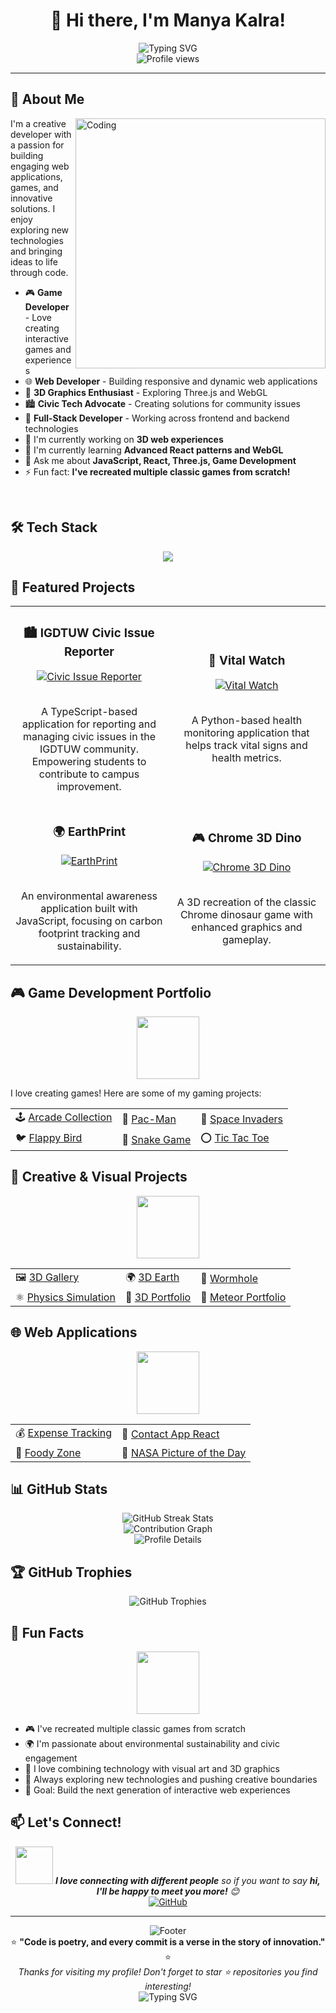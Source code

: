 # <div align="center">👋 Hi there, I'm Manya Kalra!</div>

<div align="center">
  <img src="https://readme-typing-svg.herokuapp.com?font=Fira+Code&pause=1000&color=F75C7E&center=true&vCenter=true&width=435&lines=Welcome+to+my+GitHub+profile!;I'm+a+passionate+developer;Building+interactive+experiences;Creating+games+and+web+apps;Always+exploring+new+tech!" alt="Typing SVG" />
</div>

<div align="center">
  <img src="https://komarev.com/ghpvc/?username=manyakalra05&label=Profile%20views&color=0e75b6&style=flat" alt="Profile views" />
</div>

---

## 🚀 About Me

<img align="right" alt="Coding" width="400" src="https://raw.githubusercontent.com/abhisheknaiidu/abhisheknaiidu/master/code.gif">

I'm a creative developer with a passion for building engaging web applications, games, and innovative solutions. I enjoy exploring new technologies and bringing ideas to life through code.

- 🎮 **Game Developer** - Love creating interactive games and experiences
- 🌐 **Web Developer** - Building responsive and dynamic web applications
- 🎨 **3D Graphics Enthusiast** - Exploring Three.js and WebGL
- 🏙️ **Civic Tech Advocate** - Creating solutions for community issues
- 📱 **Full-Stack Developer** - Working across frontend and backend technologies
- 🔭 I'm currently working on **3D web experiences**
- 🌱 I'm currently learning **Advanced React patterns and WebGL**
- 💬 Ask me about **JavaScript, React, Three.js, Game Development**
- ⚡ Fun fact: **I've recreated multiple classic games from scratch!**

<br clear="both">

## 🛠️ Tech Stack

<div align="center">
  <img src="https://skillicons.dev/icons?i=js,ts,python,java,html,css,react,nodejs,threejs,git,github,vscode&perline=6" />
</div>


## 🎯 Featured Projects

<div align="center">
  <table>
    <tr>
      <td width="50%">
        <h3 align="center">🏙️ IGDTUW Civic Issue Reporter</h3>
        <div align="center">
          <a href="https://github.com/manyakalra05/igdtuw-civic-issue-reporter" target="_blank">
            <img src="https://github-readme-stats.vercel.app/api/pin/?username=manyakalra05&repo=igdtuw-civic-issue-reporter&theme=radical" alt="Civic Issue Reporter" />
          </a>
          <br>
          <br>
          <p>A TypeScript-based application for reporting and managing civic issues in the IGDTUW community. Empowering students to contribute to campus improvement.</p>
        </div>
      </td>
      <td width="50%">
        <h3 align="center">💚 Vital Watch</h3>
        <div align="center">
          <a href="https://github.com/manyakalra05/vital-watch" target="_blank">
            <img src="https://github-readme-stats.vercel.app/api/pin/?username=manyakalra05&repo=vital-watch&theme=radical" alt="Vital Watch" />
          </a>
          <br>
          <br>
          <p>A Python-based health monitoring application that helps track vital signs and health metrics.</p>
        </div>
      </td>
    </tr>
    <tr>
      <td width="50%">
        <h3 align="center">🌍 EarthPrint</h3>
        <div align="center">
          <a href="https://github.com/manyakalra05/earthprint" target="_blank">
            <img src="https://github-readme-stats.vercel.app/api/pin/?username=manyakalra05&repo=earthprint&theme=radical" alt="EarthPrint" />
          </a>
          <br>
          <br>
          <p>An environmental awareness application built with JavaScript, focusing on carbon footprint tracking and sustainability.</p>
        </div>
      </td>
      <td width="50%">
        <h3 align="center">🎮 Chrome 3D Dino</h3>
        <div align="center">
          <a href="https://github.com/manyakalra05/chrome-3d-dino" target="_blank">
            <img src="https://github-readme-stats.vercel.app/api/pin/?username=manyakalra05&repo=chrome-3d-dino&theme=radical" alt="Chrome 3D Dino" />
          </a>
          <br>
          <br>
          <p>A 3D recreation of the classic Chrome dinosaur game with enhanced graphics and gameplay.</p>
        </div>
      </td>
    </tr>
  </table>
</div>

## 🎮 Game Development Portfolio

<div align="center">
  <img src="https://media.giphy.com/media/3oKIPnAiaMCws8nOsE/giphy.gif" width="100">
</div>

I love creating games! Here are some of my gaming projects:

<div align="center">
  <table>
    <tr>
      <td>🕹️ <a href="https://github.com/manyakalra05/arcade">Arcade Collection</a></td>
      <td>👻 <a href="https://github.com/manyakalra05/pacman">Pac-Man</a></td>
      <td>🚀 <a href="https://github.com/manyakalra05/space-invaders">Space Invaders</a></td>
    </tr>
    <tr>
      <td>🐦 <a href="https://github.com/manyakalra05/flappybird">Flappy Bird</a></td>
      <td>🐍 <a href="https://github.com/manyakalra05/snakegame">Snake Game</a></td>
      <td>⭕ <a href="https://github.com/manyakalra05/tictactoe">Tic Tac Toe</a></td>
    </tr>
  </table>
</div>

## 🎨 Creative & Visual Projects

<div align="center">
  <img src="https://media.giphy.com/media/3oKIPEqDGUULpEU0aQ/giphy.gif" width="100">
</div>

<div align="center">
  <table>
    <tr>
      <td>🖼️ <a href="https://github.com/manyakalra05/3Dgallery">3D Gallery</a></td>
      <td>🌍 <a href="https://github.com/manyakalra05/3dEarth">3D Earth</a></td>
      <td>🌌 <a href="https://github.com/manyakalra05/wormhole">Wormhole</a></td>
    </tr>
    <tr>
      <td>⚛️ <a href="https://github.com/manyakalra05/physics">Physics Simulation</a></td>
      <td>🌟 <a href="https://github.com/manyakalra05/3Dportfolio">3D Portfolio</a></td>
      <td>🎨 <a href="https://github.com/manyakalra05/MeteorPortfolio-main">Meteor Portfolio</a></td>
    </tr>
  </table>
</div>

## 🌐 Web Applications

<div align="center">
  <img src="https://media.giphy.com/media/L1R1tvI9svkIWwpVYr/giphy.gif" width="100">
</div>

<div align="center">
  <table>
    <tr>
      <td>💰 <a href="https://github.com/manyakalra05/expense-tracking">Expense Tracking</a></td>
      <td>📱 <a href="https://github.com/manyakalra05/contactapp-react">Contact App React</a></td>
    </tr>
    <tr>
      <td>🍕 <a href="https://github.com/manyakalra05/foodyzone">Foody Zone</a></td>
      <td>🚀 <a href="https://github.com/manyakalra05/nasa-picoftheday">NASA Picture of the Day</a></td>
    </tr>
  </table>
</div>

## 📊 GitHub Stats

<div align="center">
  <img src="https://github-readme-streak-stats.herokuapp.com/?user=manyakalra05&theme=radical&hide_border=true" alt="GitHub Streak Stats" />
</div>

<div align="center">
  <img src="https://github-readme-activity-graph.vercel.app/graph?username=manyakalra05&theme=redical&hide_border=true&area=true" alt="Contribution Graph" />
</div>

<div align="center">
  <img src="https://github-profile-summary-cards.vercel.app/api/cards/profile-details?username=manyakalra05&theme=radical" alt="Profile Details" />
</div>


## 🏆 GitHub Trophies

<div align="center">
  <img src="https://github-profile-trophy.vercel.app/?username=manyakalra05&theme=radical&no-frame=false&no-bg=true&margin-w=4" alt="GitHub Trophies" />
</div>

## 🌟 Fun Facts

<div align="center">
  <img src="https://media.giphy.com/media/WUlplcMpOCEmTGBtBW/giphy.gif" width="100">
</div>

- 🎮 I've recreated multiple classic games from scratch
- 🌍 I'm passionate about environmental sustainability and civic engagement
- 🎨 I love combining technology with visual art and 3D graphics
- 🚀 Always exploring new technologies and pushing creative boundaries
- 🎯 Goal: Build the next generation of interactive web experiences

## 📫 Let's Connect!

<div align="center">
  <img src="https://media.giphy.com/media/LnQjpWaON8nhr21vNW/giphy.gif" width="60"> <em><b>I love connecting with different people</b> so if you want to say <b>hi, I'll be happy to meet you more!</b> 😊</em>
</div>

<div align="center">
  <a href="https://github.com/manyakalra05">
    <img src="https://img.shields.io/badge/GitHub-100000?style=for-the-badge&logo=github&logoColor=white" alt="GitHub" />
  </a>
</div>

---

<div align="center">
  <img src="https://capsule-render.vercel.app/api?type=waving&color=gradient&height=100&section=footer" alt="Footer" />
</div>

<div align="center">
  ⭐ <b>"Code is poetry, and every commit is a verse in the story of innovation."</b> ⭐
</div>

<div align="center">
  <i>Thanks for visiting my profile! Don't forget to star ⭐ repositories you find interesting!</i>
</div>

<div align="center">
  <img src="https://readme-typing-svg.herokuapp.com?font=Fira+Code&pause=1000&color=F75C7E&center=true&vCenter=true&width=435&lines=Happy+Coding!+%F0%9F%9A%80;Thanks+for+visiting!+%E2%9C%A8;Let's+build+something+amazing!+%F0%9F%92%BB" alt="Typing SVG" />
</div>

<!-- 2024-12-06T05:55:29+05:30 -->
<!-- 2024-12-23T11:13:32+05:30 -->
<!-- 2024-12-27T07:32:32+05:30 -->
<!-- 2024-12-28T00:48:33+05:30 -->
<!-- 2025-01-28T03:59:39+05:30 -->
<!-- 2025-02-05T08:32:40+05:30 -->
<!-- 2025-02-07T22:10:41+05:30 -->
<!-- 2025-02-26T21:45:43+05:30 -->
<!-- 2025-03-09T05:39:44+05:30 -->
<!-- 2025-03-14T23:48:45+05:30 -->
<!-- 2025-03-13T10:08:46+05:30 -->
<!-- 2025-03-19T22:51:46+05:30 -->
<!-- 2025-03-20T08:46:46+05:30 -->
<!-- 2025-03-23T09:15:47+05:30 -->
<!-- 2025-03-21T09:53:48+05:30 -->
<!-- 2025-03-29T05:20:49+05:30 -->
<!-- 2025-04-19T06:31:54+05:30 -->
<!-- 2025-04-25T09:36:55+05:30 -->
<!-- 2025-05-18T07:51:03+05:30 -->
<!-- 2025-05-18T10:55:03+05:30 -->
<!-- 2025-05-21T07:04:04+05:30 -->
<!-- 2025-05-29T02:22:07+05:30 -->
<!-- 2025-07-25T21:57:16+05:30 -->
<!-- 2025-08-03T10:08:17+05:30 -->
<!-- 2025-07-31T23:08:17+05:30 -->
<!-- 2025-08-17T10:29:19+05:30 -->
<!-- 2025-09-08T09:08:22+05:30 -->
<!-- 2025-09-05T07:42:23+05:30 -->
<!-- 2025-09-09T11:00:23+05:30 -->
<!-- 2025-09-30T02:46:24+05:30 -->
<!-- 2025-10-18T22:28:26+05:30 -->
<!-- 2025-10-19T04:22:26+05:30 -->
<!-- 2025-10-26T02:15:26+05:30 -->
<!-- 2025-11-03T00:43:27+05:30 -->
<!-- Update 2024-11-03T06:49:47+05:30 -->
<!-- Update 2024-11-03T16:20:47+05:30 -->
<!-- Update 2024-11-03T09:44:47+05:30 -->
<!-- Update 2024-11-04T14:28:59+05:30 -->
<!-- Update 2024-11-14T18:42:12+05:30 -->
<!-- Update 2024-11-30T15:45:18+05:30 -->
<!-- Update 2024-12-04T13:21:19+05:30 -->
<!-- Update 2024-12-12T19:35:20+05:30 -->
<!-- Update 2024-12-13T10:13:21+05:30 -->
<!-- Update 2024-12-13T16:11:21+05:30 -->
<!-- Update 2024-12-14T09:33:23+05:30 -->
<!-- Update 2024-12-16T06:48:24+05:30 -->
<!-- Update 2024-12-16T09:57:24+05:30 -->
<!-- Update 2024-12-18T15:51:27+05:30 -->
<!-- Update 2024-12-18T13:03:27+05:30 -->
<!-- Update 2024-12-18T14:11:27+05:30 -->
<!-- Update 2024-12-19T09:37:28+05:30 -->
<!-- Update 2024-12-20T08:39:29+05:30 -->
<!-- Update 2024-12-21T14:17:30+05:30 -->
<!-- Update 2024-12-21T13:48:30+05:30 -->
<!-- Update 2024-12-21T08:58:30+05:30 -->
<!-- Update 2024-12-21T15:52:30+05:30 -->
<!-- Update 2024-12-22T07:29:32+05:30 -->
<!-- Update 2024-12-23T12:29:33+05:30 -->
<!-- Update 2024-12-24T18:49:35+05:30 -->
<!-- Update 2025-01-03T08:14:38+05:30 -->
<!-- Update 2025-01-04T16:07:39+05:30 -->
<!-- Update 2025-01-06T12:59:41+05:30 -->
<!-- Update 2025-01-06T07:01:41+05:30 -->
<!-- Update 2025-01-07T10:10:43+05:30 -->
<!-- Update 2025-01-10T15:09:46+05:30 -->
<!-- Update 2025-01-24T08:58:55+05:30 -->
<!-- Update 2025-01-25T11:09:56+05:30 -->
<!-- Update 2025-02-04T15:32:00+05:30 -->
<!-- Update 2025-02-08T09:08:03+05:30 -->
<!-- Update 2025-02-09T18:04:04+05:30 -->
<!-- Update 2025-02-09T12:53:04+05:30 -->
<!-- Update 2025-02-10T06:01:06+05:30 -->
<!-- Update 2025-02-10T11:43:06+05:30 -->
<!-- Update 2025-02-23T06:26:10+05:30 -->
<!-- Update 2025-02-23T10:11:10+05:30 -->
<!-- Update 2025-02-25T19:38:13+05:30 -->
<!-- Update 2025-02-25T13:34:13+05:30 -->
<!-- Update 2025-02-26T17:12:14+05:30 -->
<!-- Update 2025-02-28T10:26:17+05:30 -->
<!-- Update 2025-02-28T18:19:17+05:30 -->
<!-- Update 2025-03-02T09:21:21+05:30 -->